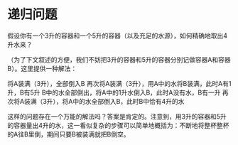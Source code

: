 # 递归问题

假设你有一个3升的容器和一个5升的容器（以及充足的水源），如何精确地取出4升水来？

（为了下文叙述的方便，我们不妨把3升的容器和5升的容器分别记做容器A和容器B）。这里提供一种解法：

将A装满（3升），全部倒入B 再次将A装满（3升），用A中的水将B装满，此时A有1升，B有5升 B中的水全部倒出，将A中的1升水倒入B，此时A没有水，B有一升 再次将A装满（3升），将A中的水全部倒入B，此时B中恰有4升的水 

这样的问题存在一个万能的解法吗？答案是肯定的。注意到，用3升的容器和5升的容器量出4升的水，这一看似复杂的步骤可以简单地概括为：不断地将整杯整杯的A往B里倒，期间只要B被装满就把B倒空。






